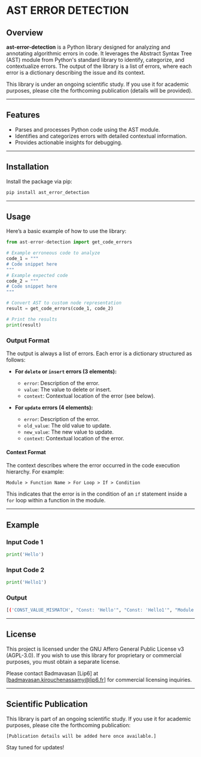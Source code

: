# AST ERROR DETECTION

## Overview

**ast-error-detection** is a Python library designed for analyzing and annotating algorithmic errors in code. It leverages the Abstract Syntax Tree (AST) module from Python's standard library to identify, categorize, and contextualize errors. The output of the library is a list of errors, where each error is a dictionary describing the issue and its context.

This library is under an ongoing scientific study. If you use it for academic purposes, please cite the forthcoming publication (details will be provided).

---

## Features

- Parses and processes Python code using the AST module.
- Identifies and categorizes errors with detailed contextual information.
- Provides actionable insights for debugging.

---

## Installation

Install the package via pip:

```bash
pip install ast_error_detection
```

---

## Usage

Here’s a basic example of how to use the library:

```python
from ast-error-detection import get_code_errors

# Example erroneous code to analyze
code_1 = """ 
# Code snippet here
"""
# Example expected code
code_2 = """ 
# Code snippet here
"""

# Convert AST to custom node representation
result = get_code_errors(code_1, code_2)

# Print the results
print(result)
```

### Output Format

The output is always a list of errors. Each error is a dictionary structured as follows:

- **For `delete` or `insert` errors (3 elements):**
  - `error`: Description of the error.
  - `value`: The value to delete or insert.
  - `context`: Contextual location of the error (see below).

- **For `update` errors (4 elements):**
  - `error`: Description of the error.
  - `old_value`: The old value to update.
  - `new_value`: The new value to update.
  - `context`: Contextual location of the error.

#### Context Format

The context describes where the error occurred in the code execution hierarchy. For example:

`Module > Function Name > For Loop > If > Condition`

This indicates that the error is in the condition of an `if` statement inside a `for` loop within a function in the module.

---

## Example

### Input Code 1
```python
print('Hello')
```

### Input Code 2
```python
print('Hello1')
```

### Output
```bash
[('CONST_VALUE_MISMATCH', "Const: 'Hello'", "Const: 'Hello1'", "Module > Call: print > Const: 'Hello'")]
```

---

## License

This project is licensed under the GNU Affero General Public License v3 (AGPL-3.0). If you wish to use this library for proprietary or commercial purposes, you must obtain a separate license. 

Please contact Badmavasan [Lip6] at [badmavasan.kirouchenassamy@lip6.fr] for commercial licensing inquiries.

---

## Scientific Publication

This library is part of an ongoing scientific study. If you use it for academic purposes, please cite the forthcoming publication:

```
[Publication details will be added here once available.]
```

Stay tuned for updates!
